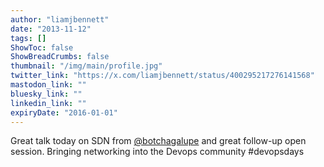 ```yaml
---
author: "liamjbennett"
date: "2013-11-12"
tags: []
ShowToc: false
ShowBreadCrumbs: false
thumbnail: "/img/main/profile.jpg"
twitter_link: "https://x.com/liamjbennett/status/400295217276141568"
mastodon_link: ""
bluesky_link: ""
linkedin_link: ""
expiryDate: "2016-01-01"
---
```


Great talk today on SDN from [@botchagalupe](https://x.com/botchagalupe) and great follow-up open session. Bringing networking into the Devops community #devopsdays

